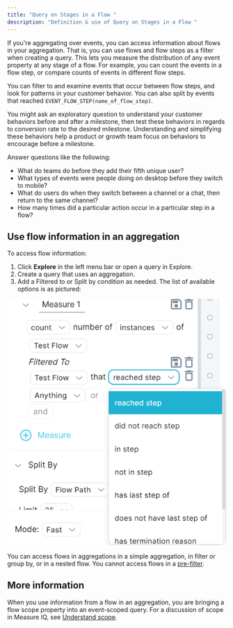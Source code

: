 ```yaml
---
title: "Query on Stages in a Flow "
description: "Definition & use of Query on Stages in a Flow "
---
```

If you're aggregating over events, you can access information about flows in your aggregation. That is, you can use flows and flow steps as a filter when creating a query. This lets you measure the distribution of any event property at any stage of a flow. For example, you can count the events in a flow step, or compare counts of events in different flow steps.

You can filter to and examine events that occur between flow steps, and look for patterns in your customer behavior. You can also split by events that reached `EVENT_FLOW_STEP(name_of_flow_step)`.

You might ask an exploratory question to understand your customer behaviors before and after a milestone, then test these behaviors in regards to conversion rate to the desired milestone. Understanding and simplifying these behaviors help a product or growth team focus on behaviors to encourage before a milestone.

Answer questions like the following:

- What do teams do before they add their fifth unique user?
- What types of events were people doing on desktop before they switch to mobile?
- What do users do when they switch between a channel or a chat, then return to the same channel?
- How many times did a particular action occur in a particular step in a flow?

## Use flow information in an aggregation

To access flow information:

1. Click **Explore** in the left menu bar or open a query in Explore.
2. Create a query that uses an aggregation.
3. Add a Filtered to or Split by condition as needed. The list of available options is as pictured:

![](./attachments/FlowFilter.png)

You can access flows in aggregations in a simple aggregation, in filter or group by, or in a nested flow. You cannot access flows in a [pre-filter](../pre-filters).

## More information

When you use information from a flow in an aggregation, you are bringing a flow scope property into an event-scoped query. For a discussion of scope in Measure IQ, see [Understand scope](../../measure-user-guides/queries/understanding-scope).